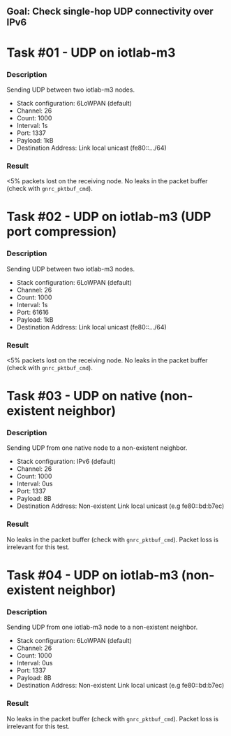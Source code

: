## Goal: Check single-hop UDP connectivity over IPv6

Task #01 - UDP on iotlab-m3
===========================
### Description

Sending UDP between two iotlab-m3 nodes.
* Stack configuration:    6LoWPAN (default)
* Channel:                26
* Count:                  1000
* Interval:               1s
* Port:                   1337
* Payload:                1kB
* Destination Address:    Link local unicast (fe80::.../64)

### Result

<5% packets lost on the receiving node.
No leaks in the packet buffer (check with `gnrc_pktbuf_cmd`).

Task #02 - UDP on iotlab-m3 (UDP port compression)
==================================================
### Description

Sending UDP between two iotlab-m3 nodes.
* Stack configuration:    6LoWPAN (default)
* Channel:                26
* Count:                  1000
* Interval:               1s
* Port:                   61616
* Payload:                1kB
* Destination Address:    Link local unicast (fe80::.../64)

### Result

<5% packets lost on the receiving node.
No leaks in the packet buffer (check with `gnrc_pktbuf_cmd`).

Task #03 - UDP on native (non-existent neighbor)
================================================
### Description

Sending UDP from one native node to a non-existent neighbor.
* Stack configuration:    IPv6 (default)
* Channel:                26
* Count:                  1000
* Interval:               0us
* Port:                   1337
* Payload:                8B
* Destination Address:    Non-existent Link local unicast (e.g fe80::bd:b7ec)

### Result

No leaks in the packet buffer (check with `gnrc_pktbuf_cmd`).
Packet loss is irrelevant for this test.

Task #04 - UDP on iotlab-m3 (non-existent neighbor)
===================================================
### Description

Sending UDP from one iotlab-m3 node to a non-existent neighbor.
* Stack configuration:    6LoWPAN (default)
* Channel:                26
* Count:                  1000
* Interval:               0us
* Port:                   1337
* Payload:                8B
* Destination Address:    Non-existent Link local unicast (e.g fe80::bd:b7ec)

### Result

No leaks in the packet buffer (check with `gnrc_pktbuf_cmd`).
Packet loss is irrelevant for this test.
